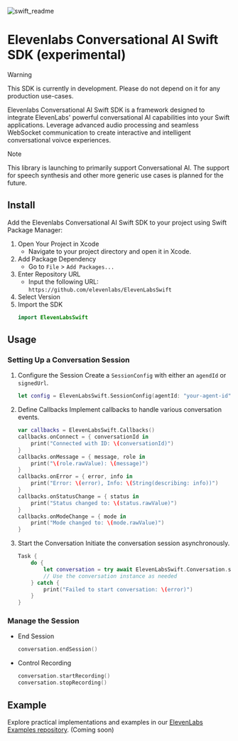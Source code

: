 ![swift_readme](https://github.com/user-attachments/assets/703abddd-3ca6-493c-b9a5-dd5853932768)

# Elevenlabs Conversational AI Swift SDK (experimental)

> [!WARNING]
> This SDK is currently in development. Please do not depend on it for any production use-cases.

Elevenlabs Conversational AI Swift SDK is a framework designed to integrate ElevenLabs' powerful conversational AI capabilities into your Swift applications. Leverage advanced audio processing and seamless WebSocket communication to create interactive and intelligent conversational voivce experiences.

> [!NOTE]  
> This library is launching to primarily support Conversational AI. The support for speech synthesis and other more generic use cases is planned for the future.

## Install

Add the Elevenlabs Conversational AI Swift SDK to your project using Swift Package Manager:

1. Open Your Project in Xcode
   - Navigate to your project directory and open it in Xcode.
2. Add Package Dependency
   - Go to `File` > `Add Packages...`
3. Enter Repository URL
   - Input the following URL: `https://github.com/elevenlabs/ElevenLabsSwift`
4. Select Version
5. Import the SDK
   ```swift
   import ElevenLabsSwift
   ```

## Usage

### Setting Up a Conversation Session

1. Configure the Session
   Create a `SessionConfig` with either an `agendId` or `signedUrl`.

   ```swift
   let config = ElevenLabsSwift.SessionConfig(agentId: "your-agent-id")
   ```

2. Define Callbacks
   Implement callbacks to handle various conversation events.

   ```swift
   var callbacks = ElevenLabsSwift.Callbacks()
   callbacks.onConnect = { conversationId in
       print("Connected with ID: \(conversationId)")
   }
   callbacks.onMessage = { message, role in
       print("\(role.rawValue): \(message)")
   }
   callbacks.onError = { error, info in
       print("Error: \(error), Info: \(String(describing: info))")
   }
   callbacks.onStatusChange = { status in
       print("Status changed to: \(status.rawValue)")
   }
   callbacks.onModeChange = { mode in
       print("Mode changed to: \(mode.rawValue)")
   }
   ```

3. Start the Conversation
   Initiate the conversation session asynchronously.

   ```swift
   Task {
       do {
           let conversation = try await ElevenLabsSwift.Conversation.startSession(config: config, callbacks: callbacks)
           // Use the conversation instance as needed
       } catch {
           print("Failed to start conversation: \(error)")
       }
   }
   ```

### Manage the Session

- End Session

  ```swift
  conversation.endSession()
  ```

- Control Recording

  ```swift
  conversation.startRecording()
  conversation.stopRecording()
  ```

## Example

Explore practical implementations and examples in our [ElevenLabs Examples repository](https://github.com/elevenlabs/elevenlabs-examples). (Coming soon)
